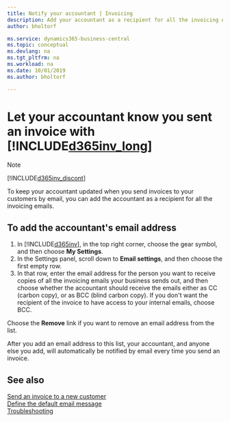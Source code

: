 ```yaml
---
title: Notify your accountant | Invoicing
description: Add your accountant as a recipient for all the invoicing emails so they know what's going on.
author: bholtorf

ms.service: dynamics365-business-central
ms.topic: conceptual
ms.devlang: na
ms.tgt_pltfrm: na
ms.workload: na
ms.date: 10/01/2019
ms.author: bholtorf

---
```

# Let your accountant know you sent an invoice with [!INCLUDE[d365inv_long](includes/d365inv_long.md)]
> [!Note]
> [!INCLUDE[d365inv_discont](includes/d365inv_discont.md)]

To keep your accountant updated when you send invoices to your customers by email, you can add the accountant as a recipient for all the invoicing emails.  

## To add the accountant's email address

1. In [!INCLUDE[d365inv](includes/d365inv.md)], in the top right corner, choose the gear symbol, and then choose **My Settings**.  
2. In the Settings panel, scroll down to **Email settings**, and then choose the first empty row.  
3. In that row, enter the email address for the person you want to receive copies of all the invoicing emails your business sends out, and then choose whether the accountant should receive the emails either as CC (carbon copy), or as BCC (blind carbon copy). If you don't want the recipient of the invoice to have access to your internal emails, choose BCC.

Choose the **Remove** link if you want to remove an email address from the list.

After you add an email address to this list, your accountant, and anyone else you add, will automatically be notified by email every time you send an invoice.

## See also
[Send an invoice to a new customer](send-invoice.md)  
[Define the default email message](customize-email.md)  
[Troubleshooting](about-troubleshooting.md)  
